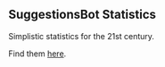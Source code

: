 SuggestionsBot Statistics
---

Simplistic statistics for the 21st century.

Find them [here](https://stats.suggestions.gg).